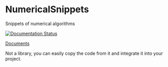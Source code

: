 # NumericalSnippets
Snippets of numerical algorithms

[![Documentation Status](https://readthedocs.org/projects/numericalsnippets/badge/?version=latest)](https://numericalsnippets.readthedocs.io/en/latest/?badge=latest)

[Documents](https://numericalsnippets.readthedocs.io/en/latest)

Not a library, you can easily copy the code from it and integrate it into your project.